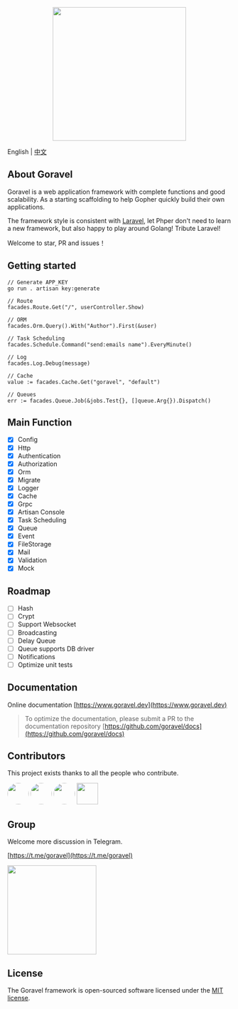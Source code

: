 <p align="center"><img src="https://www.goravel.dev/logo.png" width="300"></p>

English | [中文](./README_zh.md)

## About Goravel

Goravel is a web application framework with complete functions and good scalability. As a starting scaffolding to help
Gopher quickly build their own applications.

The framework style is consistent with [Laravel](https://github.com/laravel/laravel), let Phper don't need to learn a
new framework, but also happy to play around Golang! Tribute Laravel!

Welcome to star, PR and issues！

## Getting started

```
// Generate APP_KEY
go run . artisan key:generate

// Route
facades.Route.Get("/", userController.Show)

// ORM
facades.Orm.Query().With("Author").First(&user)

// Task Scheduling
facades.Schedule.Command("send:emails name").EveryMinute()

// Log
facades.Log.Debug(message)

// Cache
value := facades.Cache.Get("goravel", "default")

// Queues
err := facades.Queue.Job(&jobs.Test{}, []queue.Arg{}).Dispatch()
```

## Main Function

- [x] Config
- [x] Http
- [x] Authentication
- [x] Authorization
- [x] Orm
- [x] Migrate
- [x] Logger
- [x] Cache
- [x] Grpc
- [x] Artisan Console
- [x] Task Scheduling
- [x] Queue
- [x] Event
- [x] FileStorage
- [x] Mail
- [x] Validation
- [x] Mock

## Roadmap

- [ ] Hash
- [ ] Crypt
- [ ] Support Websocket
- [ ] Broadcasting
- [ ] Delay Queue
- [ ] Queue supports DB driver
- [ ] Notifications
- [ ] Optimize unit tests

## Documentation

Online documentation [https://www.goravel.dev](https://www.goravel.dev)

> To optimize the documentation, please submit a PR to the documentation
> repository [https://github.com/goravel/docs](https://github.com/goravel/docs)

## Contributors

This project exists thanks to all the people who contribute.

<a href="https://github.com/hwbrzzl" target="_blank"><img src="https://avatars.githubusercontent.com/u/24771476?v=4" width="48" height="48" style="border-radius: 50%"></a>
<a href="https://github.com/merouanekhalili" target="_blank"><img src="https://avatars.githubusercontent.com/u/1122628?v=4" width="48" height="48" style="border-radius: 50%"></a>
<a href="https://github.com/hongyukeji" target="_blank"><img src="https://avatars.githubusercontent.com/u/23145983?v=4" width="48" height="48" style="border-radius: 50%"></a>
<a href="https://github.com/DevHaoZi" target="_blank"><img src="https://avatars.githubusercontent.com/u/115467771?v=4" width="48" height="48"></a>

## Group

Welcome more discussion in Telegram.

[https://t.me/goravel](https://t.me/goravel)

<p align="left"><img src="https://www.goravel.dev/telegram.jpg" width="200"></p>

## License

The Goravel framework is open-sourced software licensed under the [MIT license](https://opensource.org/licenses/MIT).
